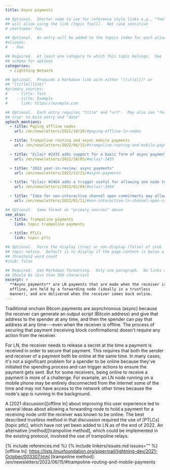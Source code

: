 ```yaml
---
title: Async payments

## Optional.  Shorter name to use for reference style links e.g., "foo"
## will allow using the link [topic foo][].  Not case sensitive
# shortname: foo

## Optional.  An entry will be added to the topics index for each alias
#aliases:
#  - Foo

## Required.  At least one category to which this topic belongs.  See
## schema for options
categories:
  - Lightning Network

## Optional.  Produces a Markdown link with either "[title][]" or
## "[title](link)"
#primary_sources:
#    - title: Test
#    - title: Example
#      link: https://example.com

## Optional.  Each entry requires "title" and "url".  May also use "feature:
## true" to bold entry and "date"
optech_mentions:
  - title: Paying offline nodes
    url: /en/newsletters/2021/10/20/#paying-offline-ln-nodes

  - title: Trampoline routing and async mobile payments
    url: /en/newsletters/2022/06/15/#trampoline-routing-and-mobile-payments

  - title: "Eclair #2435 adds support for a basic form of async payments when trampoline relay is used"
    url: /en/newsletters/2022/10/05/#eclair-2435

  - title: "2022 year-in-review: async payments"
    url: /en/newsletters/2022/12/21/#async-payments

  - title: "Eclair #2464 adds a trigger useful for allowing one node to deliver an async payment to a peer"
    url: /en/newsletters/2023/01/04/#eclair-2464

  - title: "Idea for non-interactive channel open commitments may allow fast rebalancing for async payments"
    url: /en/newsletters/2023/01/11/#non-interactive-ln-channel-open-commitments

## Optional.  Same format as "primary_sources" above
see_also:
  - title: Trampoline payments
    link: topic trampoline payments

  - title: PTLCs
    link: topic ptlc

## Optional.  Force the display (true) or non-display (false) of stub
## topic notice.  Default is to display if the page.content is below a
## threshold word count
#stub: false

## Required.  Use Markdown formatting.  Only one paragraph.  No links allowed.
## Should be less than 500 characters
excerpt: >
  **Async payments** are LN payments that are made when the receiver is
  offline, are held by a forwarding node (ideally in a trustless
  manner), and are delivered when the receiver comes back online.
---
```

Traditional onchain Bitcoin payments are asynchronous (async) because
the receiver can generate an output script (Bitcoin address) and give
that address to the spender at any time, and then the spender can pay
that address at any time---even when the receiver is offline.
The process of securing that payment (receiving block confirmations)
doesn't require any action from the receiver.

For LN, the receiver needs to release a secret at the time a payment is
received in order to secure that payment.  This requires that both the
sender and receiver of a payment both be online at the same time.  In
many cases, it's not a significant problem for a spender to be online
because they've initiated the spending process and can trigger actions
to ensure the payment gets sent.  But for some receivers, being online
to receive a payment is more of a challenge.  For example, an LN node
running on a mobile phone may be entirely disconnected from the internet
some of the time and may not have access to the network other times
because the node's app is running in the background.

A [2021 discussion][offline ln] about improving this user experience led
to several ideas about allowing a forwarding node to hold a payment for
a receiving node until the receiver was known to be online.  The best
described trustless method in that discussion required the use of
[PTLCs][topic ptlc], which have not yet been added to LN as of the end
of 2022.  An alternative [method][trampoline method], which could be
implemented in the existing protocol, involved the use of trampoline
relays.

{% include references.md %}
{% include linkers/issues.md issues="" %}
[offline ln]: https://lists.linuxfoundation.org/pipermail/lightning-dev/2021-October/003307.html
[trampoline method]: /en/newsletters/2022/06/15/#trampoline-routing-and-mobile-payments
